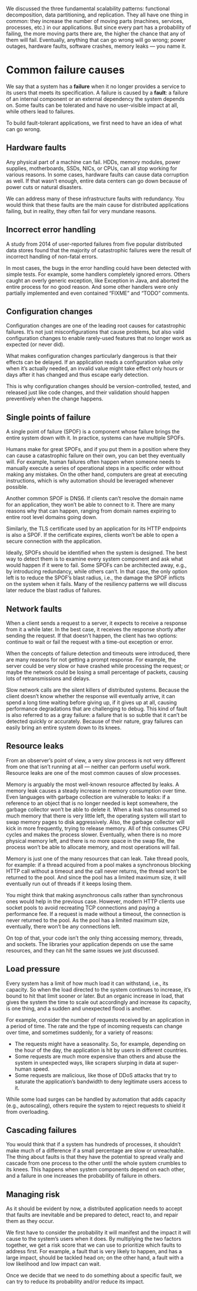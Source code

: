 We discussed the three fundamental scalability patterns: functional decomposition, data partitioning, and replication.
They all have one thing in common: they increase the number of
moving parts (machines, services, processes, etc.) in our applications. But since every part has a probability of failing, the more
moving parts there are, the higher the chance that any of them
will fail. Eventually, anything that can go wrong will go wrong;
power outages, hardware faults, software crashes, memory leaks
— you name it.

# Common failure causes
We say that a system has a **failure** when it no longer provides a
service to its users that meets its specification. A failure is caused
by a **fault**: a failure of an internal component or an external dependency the system depends on. Some faults can be tolerated and
have no user-visible impact at all, while others lead to failures.

To build fault-tolerant applications, we first need to have an idea
of what can go wrong.

## Hardware faults
Any physical part of a machine can fail. HDDs, memory modules,
power supplies, motherboards, SSDs, NICs, or CPUs, can all stop
working for various reasons. In some cases, hardware faults can
cause data corruption as well. If that wasn’t enough, entire data
centers can go down because of power cuts or natural disasters.

We can address many of these infrastructure faults with redundancy. You would think that these faults are
the main cause for distributed applications failing, but in reality,
they often fail for very mundane reasons.

## Incorrect error handling
A study from 2014 of user-reported failures from five popular distributed data stores found that the majority of catastrophic failures
were the result of incorrect handling of non-fatal errors.

In most cases, the bugs in the error handling could have been detected with simple tests. For example, some handlers completely
ignored errors. Others caught an overly generic exception, like Exception in Java, and aborted the entire process for no good reason.
And some other handlers were only partially implemented and
even contained “FIXME” and “TODO” comments.

## Configuration changes
Configuration changes are one of the leading root causes for catastrophic failures. It’s not just misconfigurations that cause problems, but also valid configuration changes to enable rarely-used
features that no longer work as expected (or never did).

What makes configuration changes particularly dangerous is that
their effects can be delayed. If an application reads a configuration value only when it’s actually needed, an invalid value might
take effect only hours or days after it has changed and thus escape
early detection.

This is why configuration changes should be version-controlled,
tested, and released just like code changes, and their validation
should happen preventively when the change happens.

## Single points of failure
A single point of failure (SPOF) is a component whose failure
brings the entire system down with it. In practice, systems can
have multiple SPOFs.

Humans make for great SPOFs, and if you put them in a position where they can cause a catastrophic failure on their own, you
can bet they eventually will. For example, human failures often
happen when someone needs to manually execute a series of operational steps in a specific order without making any mistakes.
On the other hand, computers are great at executing instructions,
which is why automation should be leveraged whenever possible.

Another common SPOF is DNS6. If clients can’t resolve the domain name for an application, they won’t be able to connect to
it. There are many reasons why that can happen, ranging from domain names expiring to entire root level domains going down.

Similarly, the TLS certificate used by an application for its HTTP
endpoints is also a SPOF. If the certificate expires, clients won’t
be able to open a secure connection with the application.

Ideally, SPOFs should be identified when the system is designed.
The best way to detect them is to examine every system component
and ask what would happen if it were to fail. Some SPOFs can be
architected away, e.g., by introducing redundancy, while others
can’t. In that case, the only option left is to reduce the SPOF’s blast
radius, i.e., the damage the SPOF inflicts on the system when it
fails. Many of the resiliency patterns we will discuss later reduce
the blast radius of failures.

## Network faults
When a client sends a request to a server, it expects to receive a
response from it a while later. In the best case, it receives the response shortly after sending the request. If that doesn’t happen,
the client has two options: continue to wait or fail the request with
a time-out exception or error.

When the concepts of failure detection
and timeouts were introduced, there are many reasons for not getting a prompt response. For example, the server could be very
slow or have crashed while processing the request; or maybe the
network could be losing a small percentage of packets, causing lots
of retransmissions and delays.

Slow network calls are the silent killers of distributed systems.
Because the client doesn’t know whether the response will eventually arrive, it can spend a long time waiting before giving up, if
it gives up at all, causing performance degradations that are challenging to debug. This kind of fault is also referred to as a gray
failure: a failure that is so subtle that it can’t be detected quickly
or accurately. Because of their nature, gray failures can easily bring
an entire system down to its knees.

## Resource leaks
From an observer’s point of view, a very slow process is not very
different from one that isn’t running at all — neither can perform
useful work. Resource leaks are one of the most common causes
of slow processes.

Memory is arguably the most well-known resource affected by
leaks. A memory leak causes a steady increase in memory consumption over time. Even languages with garbage collection are
vulnerable to leaks: if a reference to an object that is no longer
needed is kept somewhere, the garbage collector won’t be able to
delete it. When a leak has consumed so much memory that there
is very little left, the operating system will start to swap memory
pages to disk aggressively. Also, the garbage collector will kick in
more frequently, trying to release memory. All of this consumes
CPU cycles and makes the process slower. Eventually, when there
is no more physical memory left, and there is no more space in the
swap file, the process won’t be able to allocate memory, and most
operations will fail.

Memory is just one of the many resources that can leak. Take
thread pools, for example: if a thread acquired from a pool makes
a synchronous blocking HTTP call without a timeout and the call
never returns, the thread won’t be returned to the pool. And since
the pool has a limited maximum size, it will eventually run out of
threads if it keeps losing them.

You might think that making asynchronous calls rather than synchronous ones would help in the previous case. However, modern
HTTP clients use socket pools to avoid recreating TCP connections
and paying a performance fee. If a request is made without a timeout, the connection is never returned
to the pool. As the pool has a limited maximum size, eventually,
there won’t be any connections left.

On top of that, your code isn’t the only thing accessing memory,
threads, and sockets. The libraries your application depends on
use the same resources, and they can hit the same issues we just discussed.

## Load pressure
Every system has a limit of how much load it can withstand, i.e.,
its capacity. So when the load directed to the system continues
to increase, it’s bound to hit that limit sooner or later. But an organic increase in load, that gives the system the time to scale out
accordingly and increase its capacity, is one thing, and a sudden
and unexpected flood is another.

For example, consider the number of requests received by an application in a period of time. The rate and the type of incoming
requests can change over time, and sometimes suddenly, for a variety of reasons:
* The requests might have a seasonality. So, for example, depending on the hour of the day, the application is hit by users
in different countries.
* Some requests are much more expensive than others and
abuse the system in unexpected ways, like scrapers slurping
in data at super-human speed.
* Some requests are malicious, like those of DDoS attacks that
try to saturate the application’s bandwidth to deny legitimate users access to it.

While some load surges can be handled by automation that adds
capacity (e.g., autoscaling), others require the system to reject requests to shield it from overloading.

## Cascading failures
You would think that if a system has hundreds of processes, it
shouldn’t make much of a difference if a small percentage are slow
or unreachable. The thing about faults is that they have the potential to spread virally and cascade from one process to the other
until the whole system crumbles to its knees. This happens when system components depend on each other, and a failure in one increases the probability of failure in others.

## Managing risk
As it should be evident by now, a distributed application needs to
accept that faults are inevitable and be prepared to detect, react to,
and repair them as they occur.

We first have to consider the probability it will manifest
and the impact it will cause to the system’s users when it does. By
multiplying the two factors together, we get a risk score that we
can use to prioritize which faults to address first.
For example, a fault that is very likely to happen, and has a large
impact, should be tackled head on; on the other hand, a fault with
a low likelihood and low impact can wait.

Once we decide that we need to do something about a specific fault,
we can try to reduce its probability and/or reduce its impact.
